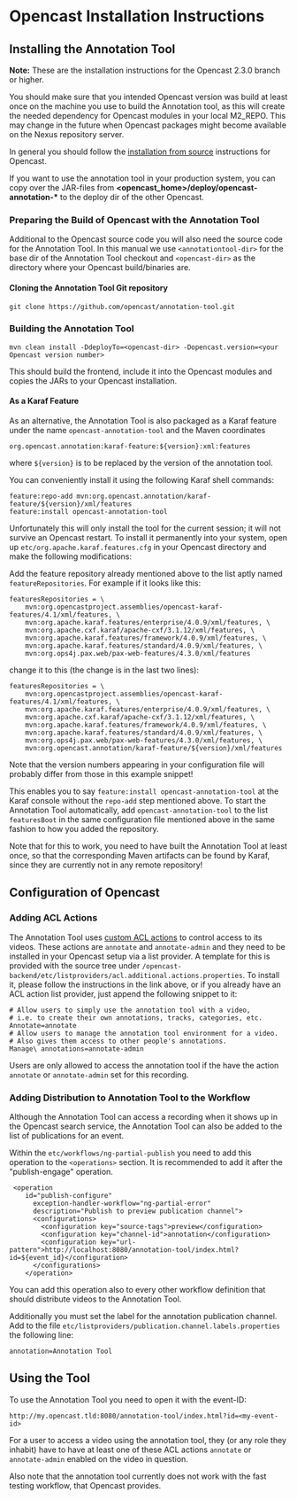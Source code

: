 # Opencast Installation Instructions

## Installing the Annotation Tool

__Note:__ These are the installation instructions for the Opencast 2.3.0 branch or higher.

You should make sure that you intended Opencast version was build at least once on the machine you use to build the
Annotation tool, as this will create the needed dependency for Opencast modules in your local M2_REPO. This may change
in the future when Opencast packages might become available on the Nexus repository server.

In general you should follow the [installation from source](https://docs.opencast.org/r/2.3.x/admin/installation/)
instructions for Opencast.

If you want to use the annotation tool in your production system, you can copy over the JAR-files from
__<opencast_home>/deploy/opencast-annotation-*__ to the deploy dir of the other Opencast.

### Preparing the Build of Opencast with the Annotation Tool
Additional to the Opencast source code you will also need the source code for the Annotation Tool.
In this manual we use `<annotationtool-dir>` for the base dir of the Annotation Tool checkout and
`<opencast-dir>` as the directory where your Opencast build/binaries are.

#### Cloning the Annotation Tool Git repository

    git clone https://github.com/opencast/annotation-tool.git

### Building the Annotation Tool

    mvn clean install -DdeployTo=<opencast-dir> -Dopencast.version=<your Opencast version number>

This should build the frontend, include it into the Opencast modules and copies the JARs
to your Opencast installation.

#### As a Karaf Feature

As an alternative, the Annotation Tool is also packaged as a Karaf feature
under the name `opencast-annotation-tool` and the Maven coordinates

    org.opencast.annotation:karaf-feature:${version}:xml:features

where `${version}` is to be replaced by the version of the annotation tool.

You can conveniently install it using the following Karaf shell commands:

    feature:repo-add mvn:org.opencast.annotation/karaf-feature/${version}/xml/features
    feature:install opencast-annotation-tool

Unfortunately this will only install the tool for the current session; it will not survive an Opencast restart.
To install it permanently into your system, open up `etc/org.apache.karaf.features.cfg` in your Opencast directory
and make the following modifications:

Add the feature repository already mentioned above to the list aptly named `featureRepositories`.
For example if it looks like this:

    featuresRepositories = \
        mvn:org.opencastproject.assemblies/opencast-karaf-features/4.1/xml/features, \
        mvn:org.apache.karaf.features/enterprise/4.0.9/xml/features, \
        mvn:org.apache.cxf.karaf/apache-cxf/3.1.12/xml/features, \
        mvn:org.apache.karaf.features/framework/4.0.9/xml/features, \
        mvn:org.apache.karaf.features/standard/4.0.9/xml/features, \
        mvn:org.ops4j.pax.web/pax-web-features/4.3.0/xml/features

change it to this (the change is in the last two lines):

    featuresRepositories = \
        mvn:org.opencastproject.assemblies/opencast-karaf-features/4.1/xml/features, \
        mvn:org.apache.karaf.features/enterprise/4.0.9/xml/features, \
        mvn:org.apache.cxf.karaf/apache-cxf/3.1.12/xml/features, \
        mvn:org.apache.karaf.features/framework/4.0.9/xml/features, \
        mvn:org.apache.karaf.features/standard/4.0.9/xml/features, \
        mvn:org.ops4j.pax.web/pax-web-features/4.3.0/xml/features, \
        mvn:org.opencast.annotation/karaf-feature/${version}/xml/features

Note that the version numbers appearing in your configuration file
will probably differ from those in this example snippet!

This enables you to say `feature:install opencast-annotation-tool` at the Karaf console
without the `repo-add` step mentioned above. To start the Annotation Tool automatically,
add `opencast-annotation-tool` to the list `featuresBoot` in the same configuration file
mentioned above in the same fashion to how you added the repository.

Note that for this to work, you need to have built the Annotation Tool at least once,
so that the corresponding Maven artifacts can be found by Karaf, since they are currently not
in any remote repository!

## Configuration of Opencast

### Adding ACL Actions

The Annotation Tool uses [custom ACL actions](https://docs.opencast.org/develop/admin/configuration/acl/#additional-acl-actions)
to control access to its videos. These actions are `annotate` and `annotate-admin` and they need to be installed
in your Opencast setup via a list provider. A template for this is provided with the source tree under
`/opencast-backend/etc/listproviders/acl.additional.actions.properties`.
To install it, please follow the instructions in the link above, or if you already have an ACL action list provider,
just append the following snippet to it:

```
# Allow users to simply use the annotation tool with a video,
# i.e. to create their own annotations, tracks, categories, etc.
Annotate=annotate
# Allow users to manage the annotation tool environment for a video.
# Also gives them access to other people's annotations.
Manage\ annotations=annotate-admin
```

Users are only allowed to access the annotation tool if the have the action `annotate` or `annotate-admin` set for this recording.

### Adding Distribution to Annotation Tool to the Workflow

Although the Annotation Tool can access a recording when it shows up in the Opencast search service, the Annotation Tool can also be added to the list of publications for an event. 

Within the `etc/workflows/ng-partial-publish` you need to add this operation to the `<operations>` section. It is recommended to add it after the "publish-engage" operation.

     <operation
        id="publish-configure"
          exception-handler-workflow="ng-partial-error"
          description="Publish to preview publication channel">
          <configurations>
            <configuration key="source-tags">preview</configuration>
            <configuration key="channel-id">annotation</configuration>
            <configuration key="url-pattern">http://localhost:8080/annotation-tool/index.html?id=${event_id}</configuration>
          </configurations>
        </operation>

You can add this operation also to every other workflow definition that should distribute videos to the Annotation Tool.

Additionally you must set the label for the annotation publication channel. Add to the file `etc/listproviders/publication.channel.labels.properties` the following line:

    annotation=Annotation Tool


## Using the Tool

To use the Annotation Tool you need to open it with the event-ID:

    http://my.opencast.tld:8080/annotation-tool/index.html?id=<my-event-id>

For a user to access a video using the annotation tool, they (or any role they inhabit) have to have at least one
of these ACL actions `annotate` or `annotate-admin` enabled on the video in question.

Also note that the annotation tool currently does not work with the fast testing workflow, that Opencast provides.
